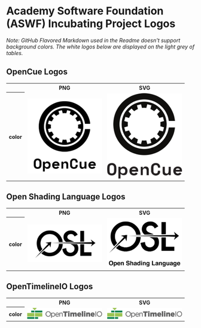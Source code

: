 # Academy Software Foundation (ASWF) Incubating Project Logos

*Note: GitHub Flavored Markdown used in the Readme doesn't support background colors. The white logos below are displayed on the light grey of tables.*

## OpenCue Logos

<table>
    <tr>
        <th></th>
        <th>PNG</th>
        <th>SVG</th>
    </tr>
    <tr>
        <th>color</th>
        <td><img src="/projects/opencue/opencue-color.png" width="200"></td>
        <td><img src="/projects/opencue/opencue-color.svg" width="200"></td>
    </tr>
    <!-- <tr>
        <th>black</th>
        <td><img src="/projects/opencue/opencue-black.png" width="200"></td>
        <td><img src="/projects/opencue/opencue-black.svg" width="200"></td>
    </tr>
    <tr>
        <th>white</th>
        <td><img src="/projects/opencue/opencue-white.png" width="200"></td>
        <td><img src="/projects/opencue/opencue-white.svg" width="200"></td>
    </tr> -->
</table>

## Open Shading Language Logos

<table>
    <tr>
        <th></th>
        <th>PNG</th>
        <th>SVG</th>
    </tr>
    <tr>
        <th>color</th>
        <td><img src="/projects/openshadinglanguage/openshadinglanguage-color.png" width="200"></td>
        <td><img src="/projects/openshadinglanguage/openshadinglanguage-color.svg" width="200"></td>
    </tr>
    <!-- <tr>
        <th>black</th>
        <td><img src="/projects/openshadinglanguage/openshadinglanguage-black.png" width="200"></td>
        <td><img src="/projects/openshadinglanguage/openshadinglanguage-black.svg" width="200"></td>
    </tr>
    <tr>
        <th>white</th>
        <td><img src="/projects/openshadinglanguage/openshadinglanguage-white.png" width="200"></td>
        <td><img src="/projects/openshadinglanguage/openshadinglanguage-white.svg" width="200"></td>
    </tr> -->
</table>

## OpenTimelineIO Logos

<table>
    <tr>
        <th></th>
        <th>PNG</th>
        <th>SVG</th>
    </tr>
    <tr>
        <th>color</th>
        <td><img src="/projects/opentimelineio/opentimelineio-color.png" width="200"></td>
        <td><img src="/projects/opentimelineio/opentimelineio-color.svg" width="200"></td>
    </tr>
    <!-- <tr>
        <th>black</th>
        <td><img src="/projects/opentimelineio/opentimelineio-black.png" width="200"></td>
        <td><img src="/projects/opentimelineio/opentimelineio-black.svg" width="200"></td>
    </tr>
    <tr>
        <th>white</th>
        <td><img src="/projects/opentimelineio/opentimelineio-white.png" width="200"></td>
        <td><img src="/projects/opentimelineio/opentimelineio-white.svg" width="200"></td>
    </tr> -->
</table>
